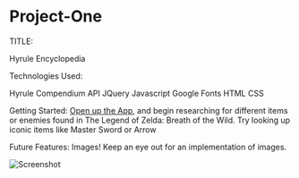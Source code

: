 # Project-One

TITLE: 

Hyrule Encyclopedia

Technologies Used:

Hyrule Compendium API
JQuery
Javascript
Google Fonts
HTML
CSS

Getting Started:
[Open up the App](https://hyrule-compendium.netlify.app/), and begin researching for different items or enemies found in The Legend of Zelda: Breath of the Wild. Try looking up iconic items like Master Sword or Arrow

Future Features:
Images! Keep an eye out for an implementation of images.

![Screenshot](https://user-images.githubusercontent.com/90976646/140097320-e4756d69-f3f9-4bbf-b66c-ad2f462007d7.png)
